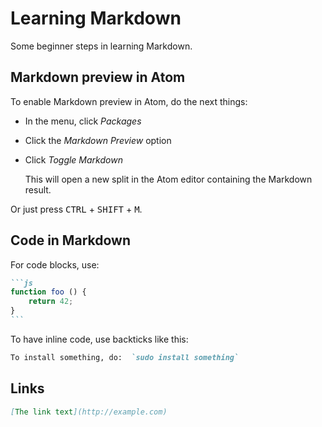 # Learning Markdown
Some beginner steps in learning Markdown.

## Markdown preview in Atom

To enable Markdown preview in Atom, do the next things:

 - In the menu, click *Packages*
 - Click the *Markdown Preview* option
 - Click  *Toggle Markdown*

   This will open a new split in the Atom editor containing the Markdown result.

Or just press <kbd>CTRL</kbd> +  <kbd>SHIFT</kbd> + <kbd>M</kbd>.

##  Code in Markdown

For code blocks, use:

````md
```js
function foo () {
    return 42;
}
```
````
To have inline code, use backticks like this:

```md
To install something, do:  `sudo install something`
```

##  Links

```md
[The link text](http://example.com)
```
